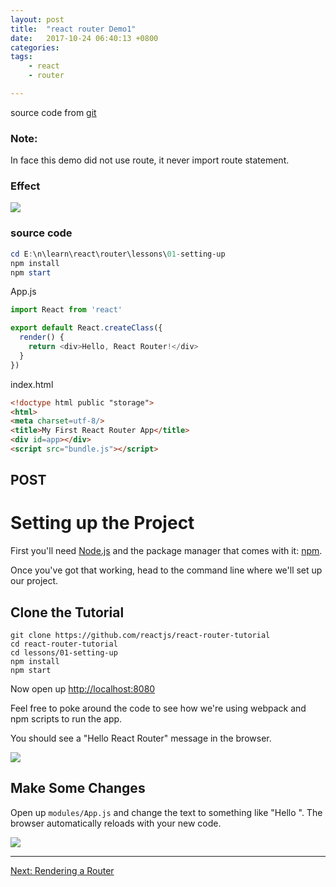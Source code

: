 ```yaml
---
layout: post
title:  "react router Demo1"
date:   2017-10-24 06:40:13 +0800
categories:  
tags: 
    - react
    - router

---  
```


source code from [git](https://github.com/reactjs/react-router-tutorial/tree/master/lessons/01-setting-up)

### Note: ###

In face this demo did not use route, it never import route statement.

### Effect ###

![](https://i.imgur.com/2szdmyi.png)

### source code ###

```powershell
cd E:\n\learn\react\router\lessons\01-setting-up
npm install
npm start
```
App.js
```javascript
import React from 'react'

export default React.createClass({
  render() {
    return <div>Hello, React Router!</div>
  }
}) 
```

index.html
```html 
<!doctype html public "storage">
<html>
<meta charset=utf-8/>
<title>My First React Router App</title>
<div id=app></div>
<script src="bundle.js"></script> 
```


## POST ##
# Setting up the Project

First you'll need [Node.js](https://nodejs.org) and the package manager
that comes with it: [npm](https://www.npmjs.com/).

Once you've got that working, head to the command line where we'll set
up our project.

## Clone the Tutorial

```
git clone https://github.com/reactjs/react-router-tutorial
cd react-router-tutorial
cd lessons/01-setting-up
npm install
npm start
```

Now open up [http://localhost:8080](http://localhost:8080)

Feel free to poke around the code to see how we're using webpack and npm
scripts to run the app.

You should see a "Hello React Router" message in the browser.

![](https://i.imgur.com/2szdmyi.png)

## Make Some Changes

Open up `modules/App.js` and change the text to something like "Hello
<your name>". The browser automatically reloads with your new code.

![](https://i.imgur.com/f2IYIDH.png)

---

[Next: Rendering a Router](../02-rendering-a-route/)


